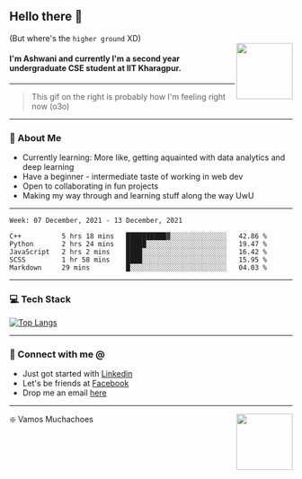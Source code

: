 ## Hello there 👋
(But where's the `higher ground` XD)
<br>
<img align="right" height = "100" width = "100" src="./svg/giphy.webp">   
#### I'm Ashwani and currently I'm a second year undergraduate CSE student at IIT Kharagpur.
---
> This gif on the right is probably how I'm feeling right now (o3o)
---
### 🥔 About Me
* Currently learning: More like, getting aquainted with data analytics and deep learning
* Have a beginner - intermediate taste of working in web dev
* Open to collaborating in fun projects
* Making my way through and learning stuff along the way UwU   
---
<!--START_SECTION:waka-->
```text
Week: 07 December, 2021 - 13 December, 2021

C++          5 hrs 18 mins   ██████████▓░░░░░░░░░░░░░░   42.86 % 
Python       2 hrs 24 mins   █████░░░░░░░░░░░░░░░░░░░░   19.47 % 
JavaScript   2 hrs 2 mins    ████░░░░░░░░░░░░░░░░░░░░░   16.42 % 
SCSS         1 hr 58 mins    ████░░░░░░░░░░░░░░░░░░░░░   15.95 % 
Markdown     29 mins         █░░░░░░░░░░░░░░░░░░░░░░░░   04.03 % 
```
<!--END_SECTION:waka-->

---
### 💻 Tech Stack
[![Top Langs](https://github-readme-stats.vercel.app/api/top-langs/?username=sneaky-potato&layout=compact)](https://github.com/anuraghazra/github-readme-stats)

---
### 🤝 Connect with me @
* Just got started with [Linkedin](https://www.linkedin.com/in/ashwani-kumar-kamal-774460212/)
* Let's be friends at [Facebook](https://www.facebook.com/ashwani.kamal.3979/)
* Drop me an email [here](mailto:rajivkamal.im421@gmail.com)   
---
<img align = "right" height = "100" width = "100" src="https://media.giphy.com/media/LwHaQCGZMdD9Ghalrl/giphy.gif">   

❇️ Vamos Muchachoes
